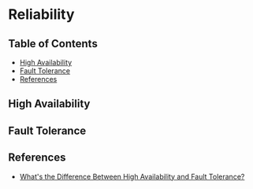 # Reliability

## Table of Contents

<!-- START doctoc generated TOC please keep comment here to allow auto update -->
<!-- DON'T EDIT THIS SECTION, INSTEAD RE-RUN doctoc TO UPDATE -->

- [High Availability](#high-availability)
- [Fault Tolerance](#fault-tolerance)
- [References](#references)

<!-- END doctoc generated TOC please keep comment here to allow auto update -->

## High Availability

## Fault Tolerance

## References

- [What's the Difference Between High Availability and Fault Tolerance?](https://medium.com/@KHuffstetler/whats-the-difference-between-high-availability-and-fault-tolerance-9bea141d8c1f)
